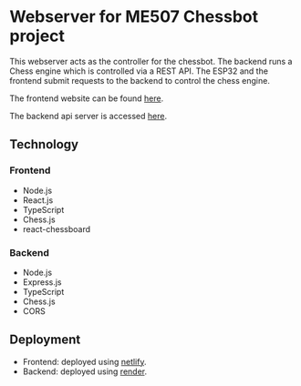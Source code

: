 # Webserver for ME507 Chessbot project

This webserver acts as the controller for the chessbot. The backend runs a Chess engine which is controlled via a REST API. The ESP32 and the frontend submit requests to the backend to control the chess engine.

The frontend website can be found [here](https://me507-chessbot.netlify.app).

The backend api server is accessed [here](https://chessbotapi.onrender.com).

## Technology

### Frontend

- Node.js
- React.js
- TypeScript
- Chess.js
- react-chessboard

### Backend

- Node.js
- Express.js
- TypeScript
- Chess.js
- CORS

## Deployment

- Frontend: deployed using [netlify](https://www.netlify.com).
- Backend: deployed using [render](https://render.com).
